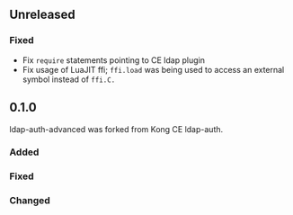 ## Unreleased

### Fixed

- Fix `require` statements pointing to CE ldap plugin
- Fix usage of LuaJIT ffi; `ffi.load` was being used to access an external
  symbol instead of `ffi.C.`

## 0.1.0

ldap-auth-advanced was forked from Kong CE ldap-auth.

### Added

### Fixed

### Changed

